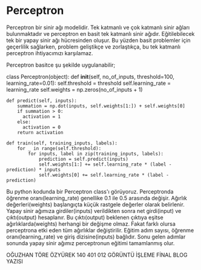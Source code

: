 # Perceptron

Perceptron bir sinir ağı modelidir. Tek katmanlı ve çok katmanlı sinir ağları bulunmaktadır ve perceptron 
en basit tek katmanlı sinir ağıdır. Eğitilebilecek tek bir yapay sinir ağı hücresinden oluşur. Bu yüzden 
basit problemler için geçerlilik sağlarken, problem geliştikçe ve zorlaştıkça, bu tek katmanlı perceptron 
ihtiyacımızı karşılamaz.

Perceptron basitce şu şekilde uygulanabilir;

class Perceptron(object):
    def __init__(self, no_of_inputs, threshold=100, learning_rate=0.01):
        self.threshold = threshold
        self.learning_rate = learning_rate
        self.weights = np.zeros(no_of_inputs + 1)
           
    def predict(self, inputs):
        summation = np.dot(inputs, self.weights[1:]) + self.weights[0]
        if summation > 0:
          activation = 1
        else:
          activation = 0            
        return activation

    def train(self, training_inputs, labels):
        for _ in range(self.threshold):
            for inputs, label in zip(training_inputs, labels):
                prediction = self.predict(inputs)
                self.weights[1:] += self.learning_rate * (label - prediction) * inputs
                self.weights[0] += self.learning_rate * (label - prediction)
                

Bu python kodunda bir Perceptron class'ı görüyoruz. Perceptronda öğrenme oranı(learning_rate) genellike 0.1 ile 0.5 arasında değişir.
Ağırlık değerleri(weights) başlangıçta küçük rastgele değerler olarak belirlenir. Yapay sinir ağımıza girdiler(inputs) 
verildikten sonra net girdi(input) ve çıktı(output) hesaplanır. Bu çıktı(output) beklenen çıktıya eşitse 
ağırlıklarda(weights) herhangi bir değişme olmaz. Fakat farklı olursa perceptrona etki eden tüm ağırlıklar değiştirilir. 
Eğitim adım sayısı, öğrenme oranı(learning_rate) ve giriş dizisine(inputs) bağlıdır. Sonu gelen adımlar sonunda 
yapay sinir ağımız perceptronun eğitimi tamamlanmış olur.

OĞUZHAN TÖRE ÖZYÜREK
140 401 012
GÖRÜNTÜ İŞLEME FİNAL BLOG YAZISI
